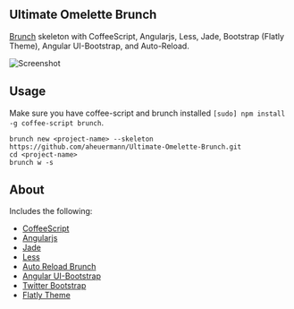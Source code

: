 ## Ultimate Omelette Brunch
[Brunch](http://brunch.io) skeleton with CoffeeScript, Angularjs, Less, Jade, Bootstrap (Flatly Theme), Angular UI-Bootstrap, and Auto-Reload.

![Screenshot](http://i.imgur.com/XilUHFG.png)
## Usage
Make sure you have coffee-script and brunch installed `[sudo] npm install -g coffee-script brunch`.

    brunch new <project-name> --skeleton https://github.com/aheuermann/Ultimate-Omelette-Brunch.git
    cd <project-name>
    brunch w -s

## About
Includes the following:

- [CoffeeScript](http://coffeescript.org/)
- [Angularjs](http://angularjs.org/)
- [Jade](http://jade-lang.com/)
- [Less](http://lesscss.org/)
- [Auto Reload Brunch](https://github.com/brunch/auto-reload-brunch)
- [Angular UI-Bootstrap](http://angular-ui.github.io/bootstrap/)
- [Twitter Bootstrap](http://twitter.github.io/bootstrap/)
- [Flatly Theme](http://bootswatch.com/flatly/)



